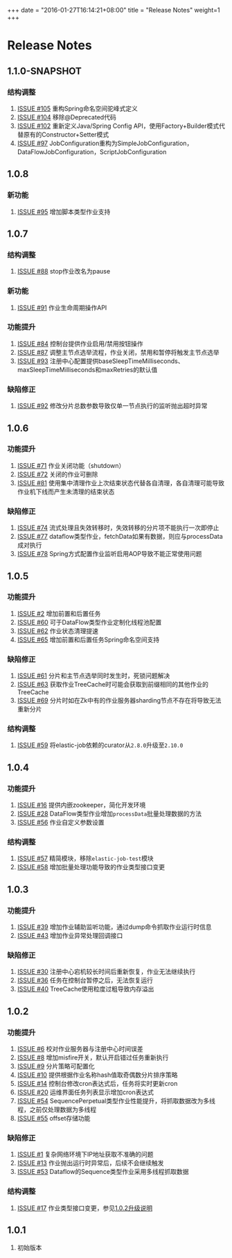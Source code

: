 +++
date = "2016-01-27T16:14:21+08:00"
title = "Release Notes"
weight=1
+++

# Release Notes

## 1.1.0-SNAPSHOT

### 结构调整

1. [ISSUE #105](https://github.com/dangdangdotcom/elastic-job/issues/105) 重构Spring命名空间驼峰式定义 
1. [ISSUE #104](https://github.com/dangdangdotcom/elastic-job/issues/104) 移除@Deprecated代码 
1. [ISSUE #102](https://github.com/dangdangdotcom/elastic-job/issues/102) 重新定义Java/Spring Config API，使用Factory+Builder模式代替原有的Constructor+Setter模式
1. [ISSUE #97](https://github.com/dangdangdotcom/elastic-job/issues/97) JobConfiguration重构为SimpleJobConfiguration，DataFlowJobConfiguration，ScriptJobConfiguration 

## 1.0.8

### 新功能

1. [ISSUE #95](https://github.com/dangdangdotcom/elastic-job/issues/95) 增加脚本类型作业支持

## 1.0.7

### 结构调整

1. [ISSUE #88](https://github.com/dangdangdotcom/elastic-job/issues/88) stop作业改名为pause

### 新功能
1. [ISSUE #91](https://github.com/dangdangdotcom/elastic-job/issues/91) 作业生命周期操作API

### 功能提升

1. [ISSUE #84](https://github.com/dangdangdotcom/elastic-job/issues/84) 控制台提供作业启用/禁用按钮操作
1. [ISSUE #87](https://github.com/dangdangdotcom/elastic-job/issues/87) 调整主节点选举流程，作业关闭，禁用和暂停将触发主节点选举
1. [ISSUE #93](https://github.com/dangdangdotcom/elastic-job/issues/93) 注册中心配置提供baseSleepTimeMilliseconds、maxSleepTimeMilliseconds和maxRetries的默认值

### 缺陷修正
1. [ISSUE #92](https://github.com/dangdangdotcom/elastic-job/issues/92) 修改分片总数参数导致仅单一节点执行的监听抛出超时异常

## 1.0.6

### 功能提升

1. [ISSUE #71](https://github.com/dangdangdotcom/elastic-job/issues/71) 作业关闭功能（shutdown）
1. [ISSUE #72](https://github.com/dangdangdotcom/elastic-job/issues/72) 关闭的作业可删除
1. [ISSUE #81](https://github.com/dangdangdotcom/elastic-job/issues/81) 使用集中清理作业上次结束状态代替各自清理，各自清理可能导致作业机下线而产生未清理的结束状态

### 缺陷修正

1. [ISSUE #74](https://github.com/dangdangdotcom/elastic-job/issues/74) 流式处理且失效转移时，失效转移的分片项不能执行一次即停止
1. [ISSUE #77](https://github.com/dangdangdotcom/elastic-job/issues/77) dataflow类型作业，fetchData如果有数据，则应与processData成对执行
1. [ISSUE #78](https://github.com/dangdangdotcom/elastic-job/issues/78) Spring方式配置作业监听启用AOP导致不能正常使用问题

## 1.0.5

### 功能提升

1. [ISSUE #2](https://github.com/dangdangdotcom/elastic-job/issues/2) 增加前置和后置任务
1. [ISSUE #60](https://github.com/dangdangdotcom/elastic-job/issues/60) 可于DataFlow类型作业定制化线程池配置
1. [ISSUE #62](https://github.com/dangdangdotcom/elastic-job/issues/61) 作业状态清理提速
1. [ISSUE #65](https://github.com/dangdangdotcom/elastic-job/issues/65) 增加前置和后置任务Spring命名空间支持

### 缺陷修正

1. [ISSUE #61](https://github.com/dangdangdotcom/elastic-job/issues/61) 分片和主节点选举同时发生时，死锁问题解决
1. [ISSUE #63](https://github.com/dangdangdotcom/elastic-job/issues/63) 获取作业TreeCache时可能会获取到前缀相同的其他作业的TreeCache
1. [ISSUE #69](https://github.com/dangdangdotcom/elastic-job/issues/69) 分片时如在Zk中有的作业服务器sharding节点不存在将导致无法重新分片

### 结构调整

1. [ISSUE #59](https://github.com/dangdangdotcom/elastic-job/issues/59) 将elastic-job依赖的curator从`2.8.0`升级至`2.10.0`

## 1.0.4

### 功能提升
1. [ISSUE #16](https://github.com/dangdangdotcom/elastic-job/issues/16) 提供内嵌zookeeper，简化开发环境
1. [ISSUE #28](https://github.com/dangdangdotcom/elastic-job/issues/28) DataFlow类型作业增加`processData`批量处理数据的方法
1. [ISSUE #56](https://github.com/dangdangdotcom/elastic-job/issues/56) 作业自定义参数设置

### 结构调整

1. [ISSUE #57](https://github.com/dangdangdotcom/elastic-job/issues/57) 精简模块，移除`elastic-job-test`模块
1. [ISSUE #58](https://github.com/dangdangdotcom/elastic-job/issues/58) 增加批量处理功能导致的作业类型接口变更

## 1.0.3

### 功能提升

1. [ISSUE #39](https://github.com/dangdangdotcom/elastic-job/issues/39) 增加作业辅助监听功能，通过dump命令抓取作业运行时信息
1. [ISSUE #43](https://github.com/dangdangdotcom/elastic-job/issues/43) 增加作业异常处理回调接口

### 缺陷修正

1. [ISSUE #30](https://github.com/dangdangdotcom/elastic-job/issues/30) 注册中心宕机较长时间后重新恢复，作业无法继续执行
1. [ISSUE #36](https://github.com/dangdangdotcom/elastic-job/issues/36) 任务在控制台暂停之后，无法恢复运行
1. [ISSUE #40](https://github.com/dangdangdotcom/elastic-job/issues/40) TreeCache使用粒度过粗导致内存溢出

## 1.0.2

### 功能提升

1. [ISSUE #6](https://github.com/dangdangdotcom/elastic-job/issues/6) 校对作业服务器与注册中心时间误差
1. [ISSUE #8](https://github.com/dangdangdotcom/elastic-job/issues/8) 增加misfire开关，默认开启错过任务重新执行
1. [ISSUE #9](https://github.com/dangdangdotcom/elastic-job/issues/9) 分片策略可配置化
1. [ISSUE #10](https://github.com/dangdangdotcom/elastic-job/issues/10) 提供根据作业名称hash值取奇偶数分片排序策略
1. [ISSUE #14](https://github.com/dangdangdotcom/elastic-job/issues/14) 控制台修改cron表达式后，任务将实时更新cron
1. [ISSUE #20](https://github.com/dangdangdotcom/elastic-job/issues/20) 运维界面任务列表显示增加cron表达式
1. [ISSUE #54](https://github.com/dangdangdotcom/elastic-job/issues/54) SequencePerpetual类型作业性能提升，将抓取数据改为多线程，之前仅处理数据为多线程
1. [ISSUE #55](https://github.com/dangdangdotcom/elastic-job/issues/55) offset存储功能

### 缺陷修正

1. [ISSUE #1](https://github.com/dangdangdotcom/elastic-job/issues/1) 复杂网络环境下IP地址获取不准确的问题
1. [ISSUE #13](https://github.com/dangdangdotcom/elastic-job/issues/13) 作业抛出运行时异常后，后续不会继续触发
1. [ISSUE #53](https://github.com/dangdangdotcom/elastic-job/issues/53) Dataflow的Sequence类型作业采用多线程抓取数据

### 结构调整

1. [ISSUE #17](https://github.com/dangdangdotcom/elastic-job/issues/17) 作业类型接口变更，参见[1.0.2升级说明](http://dangdangdotcom.github.io/elastic-job/post/update_notes_1.0.2/)

## 1.0.1
1. 初始版本
